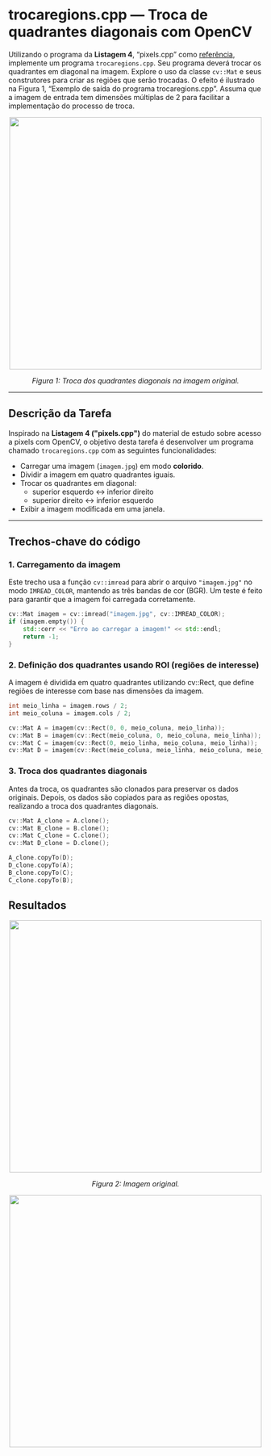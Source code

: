 # trocaregions.cpp — Troca de quadrantes diagonais com OpenCV

Utilizando o programa da **Listagem 4**, “pixels.cpp” como [referência](https://agostinhobritojr.github.io/tutorial/pdi/pixels.html), implemente um programa `trocaregions.cpp`. Seu programa deverá trocar os quadrantes em diagonal na imagem. Explore o uso da classe `cv::Mat` e seus construtores para criar as regiões que serão trocadas. O efeito é ilustrado na Figura 1, “Exemplo de saída do programa trocaregions.cpp”. Assuma que a imagem de entrada tem dimensões múltiplas de 2 para facilitar a implementação do processo de troca.

<p align="center">
  <img src="exemplo_trocaregioes.png" width="500"/>
</p>

<p align="center"><i>Figura 1: Troca dos quadrantes diagonais na imagem original.</i></p>

---
## Descrição da Tarefa

Inspirado na **Listagem 4 ("pixels.cpp")** do material de estudo sobre acesso a pixels com OpenCV, o objetivo desta tarefa é desenvolver um programa chamado `trocaregions.cpp` com as seguintes funcionalidades:

- Carregar uma imagem (`imagem.jpg`) em modo **colorido**.
- Dividir a imagem em quatro quadrantes iguais.
- Trocar os quadrantes em diagonal:  
  - superior esquerdo ↔ inferior direito  
  - superior direito ↔ inferior esquerdo
- Exibir a imagem modificada em uma janela.

---

## Trechos-chave do código

### 1. Carregamento da imagem

Este trecho usa a função `cv::imread` para abrir o arquivo `"imagem.jpg"` no modo `IMREAD_COLOR`, mantendo as três bandas de cor (BGR). Um teste é feito para garantir que a imagem foi carregada corretamente.

```cpp
cv::Mat imagem = cv::imread("imagem.jpg", cv::IMREAD_COLOR);
if (imagem.empty()) {
    std::cerr << "Erro ao carregar a imagem!" << std::endl;
    return -1;
}
```

### 2. Definição dos quadrantes usando ROI (regiões de interesse)
A imagem é dividida em quatro quadrantes utilizando cv::Rect, que define regiões de interesse com base nas dimensões da imagem.

```cpp
int meio_linha = imagem.rows / 2;
int meio_coluna = imagem.cols / 2;

cv::Mat A = imagem(cv::Rect(0, 0, meio_coluna, meio_linha));                         // superior esquerdo
cv::Mat B = imagem(cv::Rect(meio_coluna, 0, meio_coluna, meio_linha));               // superior direito
cv::Mat C = imagem(cv::Rect(0, meio_linha, meio_coluna, meio_linha));                // inferior esquerdo
cv::Mat D = imagem(cv::Rect(meio_coluna, meio_linha, meio_coluna, meio_linha));      // inferior direito
```

### 3. Troca dos quadrantes diagonais
Antes da troca, os quadrantes são clonados para preservar os dados originais.  Depois, os dados são copiados para as regiões opostas, realizando a troca dos quadrantes diagonais.
```cpp
cv::Mat A_clone = A.clone();
cv::Mat B_clone = B.clone();
cv::Mat C_clone = C.clone();
cv::Mat D_clone = D.clone();

A_clone.copyTo(D);
D_clone.copyTo(A);
B_clone.copyTo(C);
C_clone.copyTo(B);
```

## Resultados
<p align="center">
  <img src="papagaio.png" width="500"/>
</p>

<p align="center"><i>Figura 2: Imagem original.</i></p>

<p align="center">
  <img src="./build/imagem_trocada.png" width="500"/>
</p>
